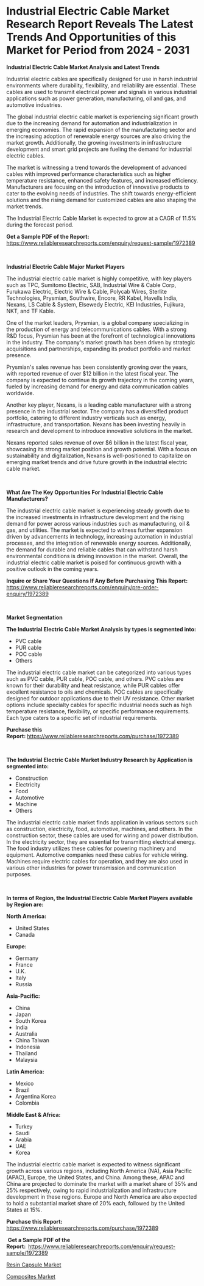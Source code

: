 <p><h1>Industrial Electric Cable Market Research Report Reveals The Latest Trends And Opportunities of this Market for Period from 2024 - 2031</h1></p><p><strong>Industrial Electric Cable Market Analysis and Latest Trends</strong></p>
<p><p>Industrial electric cables are specifically designed for use in harsh industrial environments where durability, flexibility, and reliability are essential. These cables are used to transmit electrical power and signals in various industrial applications such as power generation, manufacturing, oil and gas, and automotive industries.</p><p>The global industrial electric cable market is experiencing significant growth due to the increasing demand for automation and industrialization in emerging economies. The rapid expansion of the manufacturing sector and the increasing adoption of renewable energy sources are also driving the market growth. Additionally, the growing investments in infrastructure development and smart grid projects are fueling the demand for industrial electric cables.</p><p>The market is witnessing a trend towards the development of advanced cables with improved performance characteristics such as higher temperature resistance, enhanced safety features, and increased efficiency. Manufacturers are focusing on the introduction of innovative products to cater to the evolving needs of industries. The shift towards energy-efficient solutions and the rising demand for customized cables are also shaping the market trends.</p><p>The Industrial Electric Cable Market is expected to grow at a CAGR of 11.5% during the forecast period.</p></p>
<p><strong>Get a Sample PDF of the Report:&nbsp;</strong> <a href="https://www.reliableresearchreports.com/enquiry/request-sample/1972389">https://www.reliableresearchreports.com/enquiry/request-sample/1972389</a></p>
<p>&nbsp;</p>
<p><strong>Industrial Electric Cable Major Market Players</strong></p>
<p><p>The industrial electric cable market is highly competitive, with key players such as TPC, Sumitomo Electric, SAB, Industrial Wire & Cable Corp, Furukawa Electric, Electric Wire & Cable, Polycab Wires, Sterlite Technologies, Prysmian, Southwire, Encore, RR Kabel, Havells India, Nexans, LS Cable & System, Elsewedy Electric, KEI Industries, Fujikura, NKT, and TF Kable.</p><p>One of the market leaders, Prysmian, is a global company specializing in the production of energy and telecommunications cables. With a strong R&D focus, Prysmian has been at the forefront of technological innovations in the industry. The company's market growth has been driven by strategic acquisitions and partnerships, expanding its product portfolio and market presence.</p><p>Prysmian's sales revenue has been consistently growing over the years, with reported revenue of over $12 billion in the latest fiscal year. The company is expected to continue its growth trajectory in the coming years, fueled by increasing demand for energy and data communication cables worldwide.</p><p>Another key player, Nexans, is a leading cable manufacturer with a strong presence in the industrial sector. The company has a diversified product portfolio, catering to different industry verticals such as energy, infrastructure, and transportation. Nexans has been investing heavily in research and development to introduce innovative solutions in the market.</p><p>Nexans reported sales revenue of over $6 billion in the latest fiscal year, showcasing its strong market position and growth potential. With a focus on sustainability and digitalization, Nexans is well-positioned to capitalize on emerging market trends and drive future growth in the industrial electric cable market.</p></p>
<p>&nbsp;</p>
<p><strong>What Are The Key Opportunities For Industrial Electric Cable Manufacturers?</strong></p>
<p><p>The industrial electric cable market is experiencing steady growth due to the increased investments in infrastructure development and the rising demand for power across various industries such as manufacturing, oil & gas, and utilities. The market is expected to witness further expansion driven by advancements in technology, increasing automation in industrial processes, and the integration of renewable energy sources. Additionally, the demand for durable and reliable cables that can withstand harsh environmental conditions is driving innovation in the market. Overall, the industrial electric cable market is poised for continuous growth with a positive outlook in the coming years.</p></p>
<p><strong>Inquire or Share Your Questions If Any Before Purchasing This Report:</strong> <a href="https://www.reliableresearchreports.com/enquiry/pre-order-enquiry/1972389">https://www.reliableresearchreports.com/enquiry/pre-order-enquiry/1972389</a></p>
<p>&nbsp;</p>
<p><strong>Market Segmentation</strong></p>
<p><strong>The Industrial Electric Cable Market Analysis by types is segmented into:</strong></p>
<p><ul><li>PVC cable</li><li>PUR cable</li><li>POC cable</li><li>Others</li></ul></p>
<p><p>The industrial electric cable market can be categorized into various types such as PVC cable, PUR cable, POC cable, and others. PVC cables are known for their durability and heat resistance, while PUR cables offer excellent resistance to oils and chemicals. POC cables are specifically designed for outdoor applications due to their UV resistance. Other market options include specialty cables for specific industrial needs such as high temperature resistance, flexibility, or specific performance requirements. Each type caters to a specific set of industrial requirements.</p></p>
<p><strong>Purchase this Report:&nbsp;</strong><a href="https://www.reliableresearchreports.com/purchase/1972389">https://www.reliableresearchreports.com/purchase/1972389</a></p>
<p>&nbsp;</p>
<p><strong>The Industrial Electric Cable Market Industry Research by Application is segmented into:</strong></p>
<p><ul><li>Construction</li><li>Electricity</li><li>Food</li><li>Automotive</li><li>Machine</li><li>Others</li></ul></p>
<p><p>The industrial electric cable market finds application in various sectors such as construction, electricity, food, automotive, machines, and others. In the construction sector, these cables are used for wiring and power distribution. In the electricity sector, they are essential for transmitting electrical energy. The food industry utilizes these cables for powering machinery and equipment. Automotive companies need these cables for vehicle wiring. Machines require electric cables for operation, and they are also used in various other industries for power transmission and communication purposes.</p></p>
<p>&nbsp;</p>
<p><strong>In terms of Region, the Industrial Electric Cable Market Players available by Region are:</strong></p>
<p>
    <p> <strong> North America: </strong>
        <ul>
            <li>United States</li>
            <li>Canada</li>
        </ul>
        </p> 
    <p> <strong> Europe: </strong>
        <ul>
            <li>Germany</li>
            <li>France</li>
            <li>U.K.</li>
            <li>Italy</li>
            <li>Russia</li>
        </ul>
        </p> 
    <p> <strong> Asia-Pacific: </strong>
        <ul>
            <li>China</li>
            <li>Japan</li>
            <li>South Korea</li>
            <li>India</li>
            <li>Australia</li>
            <li>China Taiwan</li>
            <li>Indonesia</li>
            <li>Thailand</li>
            <li>Malaysia</li>
        </ul>
        </p> 
    <p> <strong> Latin America: </strong>
        <ul>
            <li>Mexico</li>
            <li>Brazil</li>
            <li>Argentina Korea</li>
            <li>Colombia</li>
        </ul>
        </p> 
    <p> <strong> Middle East & Africa: </strong>
        <ul>
            <li>Turkey</li>
            <li>Saudi</li>
            <li>Arabia</li>
            <li>UAE</li>
            <li>Korea</li>
        </ul>
    </p>
    </p>
<p><p>The industrial electric cable market is expected to witness significant growth across various regions, including North America (NA), Asia Pacific (APAC), Europe, the United States, and China. Among these, APAC and China are projected to dominate the market with a market share of 35% and 25% respectively, owing to rapid industrialization and infrastructure development in these regions. Europe and North America are also expected to hold a substantial market share of 20% each, followed by the United States at 15%.</p></p>
<p><strong>Purchase this Report: </strong><a href="https://www.reliableresearchreports.com/purchase/1972389">https://www.reliableresearchreports.com/purchase/1972389</a></p>
<p>&nbsp;<strong>Get a Sample PDF of the Report:&nbsp;&nbsp;</strong><a href="https://www.reliableresearchreports.com/enquiry/request-sample/1972389">https://www.reliableresearchreports.com/enquiry/request-sample/1972389</a></p>
<p><strong></strong></p>
<p><p><a href="https://changeable-paste-463.notion.site/Resin-Capsule-Market-Size-and-Examines-its-Market-Scope-with-a-Primary-Focus-on-Growth-Opportuniti-6e3a52fc020c45a7abee06bc3e13af1f">Resin Capsule Market</a></p><p><a href="https://fuschia-pecorino-a6d.notion.site/Composites-Market-Research-Report-Reveals-The-Latest-Trends-And-Opportunities-of-this-Market-for-Per-cfaa978589824ce58c8aa17a105f9a7b">Composites Market</a></p></p>